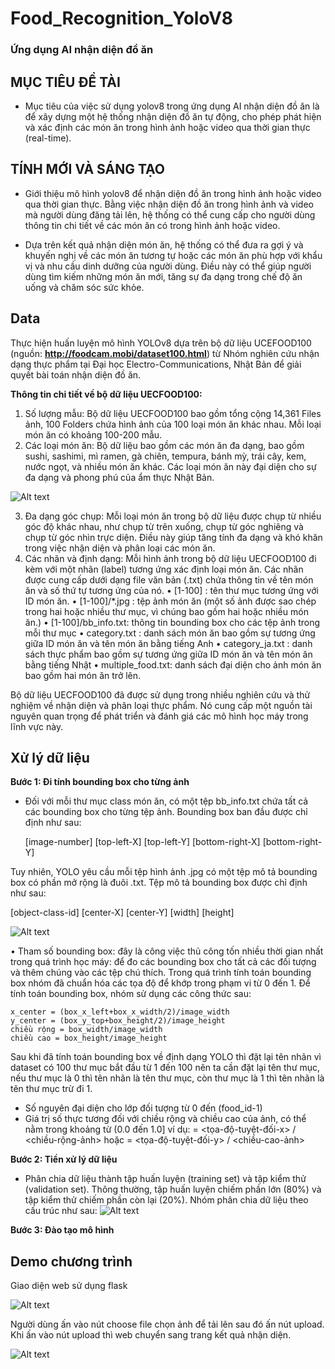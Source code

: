 # Food_Recognition_YoloV8
### Ứng dụng AI nhận diện đồ ăn 


## MỤC TIÊU ĐỀ TÀI

- Mục tiêu của việc sử dụng yolov8 trong ứng dụng AI nhận diện đồ ăn là để xây dựng một hệ thống nhận diện đồ ăn tự động, cho phép phát hiện và xác định các món ăn trong hình ảnh hoặc video qua thời gian thực (real-time). 

## TÍNH MỚI VÀ SÁNG TẠO

- Giới thiệu mô hình yolov8 để nhận diện đồ ăn trong hình ảnh hoặc video qua thời gian thực. Bằng việc nhận diện đồ ăn trong hình ảnh và video mà người dùng đăng tải lên, hệ thống có thể cung cấp cho người dùng thông tin chi tiết về các món ăn có trong hình ảnh hoặc video.

- Dựa trên kết quả nhận diện món ăn, hệ thống có thể đưa ra gợi ý và khuyến nghị về các món ăn tương tự hoặc các món ăn phù hợp với khẩu vị và nhu cầu dinh dưỡng của người dùng. Điều này có thể giúp người dùng tìm kiếm những món ăn mới, tăng sự đa dạng trong chế độ ăn uống và chăm sóc sức khỏe.

## Data
Thực hiện huấn luyện mô hình YOLOv8 dựa trên bộ dữ liệu UCEFOOD100 (nguồn: **http://foodcam.mobi/dataset100.html**) từ Nhóm nghiên cứu nhận dạng thực phẩm tại Đại học Electro-Communications, Nhật Bản để giải quyết bài toán nhận diện đồ ăn.

**Thông tin chi tiết về bộ dữ liệu UECFOOD100:**
1.	Số lượng mẫu: Bộ dữ liệu UECFOOD100 bao gồm tổng cộng 14,361 Files ảnh, 100 Folders chứa hình ảnh của 100 loại món ăn khác nhau. Mỗi loại món ăn có khoảng 100-200 mẫu.
2.	Các loại món ăn: Bộ dữ liệu bao gồm các món ăn đa dạng, bao gồm sushi, sashimi, mì ramen, gà chiên, tempura, bánh mỳ, trái cây, kem, nước ngọt, và nhiều món ăn khác. Các loại món ăn này đại diện cho sự đa dạng và phong phú của ẩm thực Nhật Bản.

![Alt text](image.png)

3.	Đa dạng góc chụp: Mỗi loại món ăn trong bộ dữ liệu được chụp từ nhiều góc độ khác nhau, như chụp từ trên xuống, chụp từ góc nghiêng và chụp từ góc nhìn trực diện. Điều này giúp tăng tính đa dạng và khó khăn trong việc nhận diện và phân loại các món ăn.
4.	Các nhãn và định dạng: Mỗi hình ảnh trong bộ dữ liệu UECFOOD100 đi kèm với một nhãn (label) tương ứng xác định loại món ăn. Các nhãn được cung cấp dưới dạng file văn bản (.txt) chứa thông tin về tên món ăn và số thứ tự tương ứng của nó.
•	[1-100] : tên thư mục tương ứng với ID món ăn.
•	[1-100]/*.jpg : tệp ảnh món ăn (một số ảnh được sao chép trong hai hoặc nhiều thư mục, vì chúng bao gồm hai hoặc nhiều món ăn.)
•	[1-100]/bb_info.txt: thông tin bounding box cho các tệp ảnh trong mỗi thư mục
•	category.txt : danh sách món ăn bao gồm sự tương ứng giữa ID món ăn và tên món ăn bằng tiếng Anh
•	category_ja.txt : danh sách thực phẩm bao gồm sự tương ứng giữa ID món ăn và tên món ăn bằng tiếng Nhật
•	multiple_food.txt: danh sách đại diện cho ảnh món ăn bao gồm hai món ăn trở lên.

Bộ dữ liệu UECFOOD100 đã được sử dụng trong nhiều nghiên cứu và thử nghiệm về nhận diện và phân loại thực phẩm. Nó cung cấp một nguồn tài nguyên quan trọng để phát triển và đánh giá các mô hình học máy trong lĩnh vực này.

## Xử lý dữ liệu 
**Bước 1: Đi tính bounding box cho từng ảnh**
* Đối với mỗi thư mục class món ăn, có một tệp bb_info.txt chứa tất cả các bounding box cho từng tệp ảnh. Bounding box ban đầu được chỉ định như sau:
  
   [image-number] [top-left-X] [top-left-Y] [bottom-right-X] [bottom-right-Y]

Tuy nhiên, YOLO yêu cầu mỗi tệp hình ảnh .jpg có một tệp mô tả bounding box có phần mở rộng là đuôi .txt. Tệp mô tả bounding box được chỉ định như sau:

   [object-class-id] [center-X] [center-Y] [width] [height]

![Alt text](image-1.png)

•	Tham số bounding box: đây là công việc thủ công tốn nhiều thời gian nhất trong quá trình học máy: để đo các bounding box cho tất cả các đối tượng và thêm chúng vào các tệp chú thích. Trong quá trình tính toán bounding box nhóm đã chuẩn hóa các tọa độ để khớp trong phạm vi từ 0 đến 1. Để tính toán bounding box, nhóm sử dụng các công thức sau:

	x_center = (box_x_left+box_x_width/2)/image_width
	y_center = (box_y_top+box_height/2)/image_height
	chiều rộng = box_width/image_width
	chiều cao = box_height/image_height

Sau khi đã tính toán bounding box về định dạng YOLO thì đặt lại tên nhãn vì dataset có 100 thư mục bắt đầu từ 1 đến 100 nên ta cần đặt lại tên thư mục, nếu thư mục là 0 thì tên nhãn là tên thư mục, còn thư mục là 1 thì tên nhãn là tên thư mục trừ đi 1. 
- Số nguyên đại diện cho lớp đối tượng từ 0 đến (food_id-1)
- Giá trị số thực tương đối với chiều rộng và chiều cao của ảnh, có thể nằm trong khoảng từ (0.0 đến 1.0]
ví dụ: = <tọa-độ-tuyệt-đối-x> / <chiều-rộng-ảnh> hoặc = <tọa-độ-tuyệt-đối-y> / <chiều-cao-ảnh>

**Bước 2: Tiền xử lý dữ liệu**
* Phân chia dữ liệu thành tập huấn luyện (training set) và tập kiểm thử (validation set). Thông thường, tập huấn luyện chiếm phần lớn (80%) và tập kiểm thử chiếm phần còn lại (20%).
Nhóm phân chia dữ liệu theo cấu trúc như sau:
![Alt text](image-2.png)

**Bước 3: Đào tạo mô hình**

## Demo chương trình 
Giao diện web sử dụng flask 

![Alt text](image-3.png)

Người dùng ấn vào nút choose file chọn ảnh để tải lên sau đó ấn nút upload. Khi ấn vào nút upload thì web chuyển sang trang kết quả nhận diện.

![Alt text](image-4.png)






